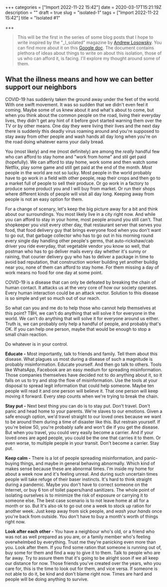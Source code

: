 +++
categories = ["Import 2022-11-22 15:42"]
date = 2020-03-17T15:21:19Z
description = ""
draft = true
slug = "isolated-1"
tags = ["Import 2022-11-22 15:42"]
title = "Isolated #1"

+++


> This will be the first in the series of some blog posts that I hope to write inspired by the "_I_solated" magazine by [Andrew Losowsky](http://losowsky.com). You can find more about it on this [Google doc](https://docs.google.com/document/d/1xeSHuLazQbi9bihZoLMKvAq4ccBj_tY768BJqWm0fFw/edit#). The document contains plethora of ideas about things to write on about this isolation, those of us who can afford it, is facing. I'll explore my thought around some of them.

## What the illness means and how we can better support our neighbors

COVID-19 has suddenly taken the ground away under the feet of the world. With one swift movement. It was so sudden that we didn't even feel it coming. Maybe some of us knew about it and what's about to come, but when you think about the common people on the road, living their everyday lives, they didn't get any hint of it before govt started warning them over the TV or by other means. One day they were living their lives and the next day there is suddenly this deadly virus roaming around and you're supposed to stay away from other people and wash hands all day long when you're on the road doing whatever earns your daily bread.

You (most likely) and me (most definitely) are among the _really_ handful few who can afford to stay home and "work from home" and stil get paid (hopefully). We can afford to stay home, work some and then watch some Netflix, play some game and still get paid at the end of the month. _Most_ people in the world are not so lucky. Most people in the world probably have to go work in a field with other people, reap their crops and then go to a market full of people to sell their produce. Or go work in a factory to produce some product you and I will buy from market. Or run their shops where different kinds of people will visit all day long. Keeping away from people is not an easy option for them.

For a change of scenary, let's keep the big picture away for a bit and think about our surroundings. You most likely live in a city right now. And while you can afford to stay in your home, most people around you still can't. That shopkeeper you visit every other day, that restaurant server that serves you food, that food delivery guy that brings everyone food when you don't want to go out, that garbage collector who has to go out in his morning round every single day handling other people's germs, that auto-rickshaw/cab driver you ride everyday, that vegetable vendor you know so well, that postman who has to go deliver mails every day whether it's sunny or raining, that courier delivery guy who has to deliver a package in time to avoid bad reputation, that construction worker building yet another buildig near you, none of them can afford to stay home. For them missing a day of work means no food for one day at some point.

COVID-19 is a disease that can only be defeated by breaking the chain of human contact. It attacks us at the very core of how our society operates. Every human interaction could be an attack vector. Solution to this disease is so simple and yet so much out of our reach.

So what can you and me do to help those who cannot help themselves at this point? TBH, we can't do anything that will solve it for everyone in the world. We can't do anything that will solve it for everyone around us either. Truth is, we can probably only help a handful of people, and probably that's OK. If you can help one person, maybe that would be enough to stop a small chain reaction.

Do whatever is in your control.

**Educate -** Most importantly, talk to friends and family. Tell them about this disease. What plagues us most during a disease of such a magnitude is probably misinformation. Educate yourself. And then go talk to others. Tools like WhatsApp, Facebook are an easy medium for spreading misinformation. Those companies themselves have decided not to do anything about it, so it falls on us to try and stop the flow of misinformation. Use the tools at your disposal to spread legit information that could help someone. Maybe ten people will read it and one person will believe it. That one person will keep moving it forward. Every step counts when we're trying to break the chain.

**Stay put -** Next best thing you can do is to stay put. Don't travel. Don't panic and head home to your parents. We're slaves to our emotions. Given a safe enough option, we'd travel straight to our loved ones because we want to be around them during a time of disaster like this. But restrain yourself. If you're below 50, you're probably safe and won't die if you get the disease. But when you travel, you could very easily become a carrier. And if your loved ones are aged people, you could be the one that carries it to them. Or even worse, to multiple people in your transit. Don't become a carrier. Stay put.

**Keep calm -** There is a lot of people spreading misinformation, and panic-buying things, and maybe in general behaving abnormally. Which kind of makes sense because these are abnormal times. I'm inside my home for about a week now and it's feeling unreal. And during such uncertain times people will take refuge of their baser instincts. It's hard to think straight during a pandemic. Maybe you don't have to correct someone on the Internet, or buy 6 ton of toilet papers/hand sanitizers. The whole point of isolating ourselves is to minimize the risk of exposure or carrying it to someone else. The best case scenario is to not leave home at all for a month or so. But It's also ok to go out one a week to stock up ration for another week. Just keep away from sick people, and _wash your hands_ once you're back from outside.  You don't have to buy a month's worth of things right now.

**Look after each other -** You have a neighbour who's old, or a friend who was not as well prepared as you are, or a family member who's feeling overwhelmbed by everything. Trust me they're panicking even more than you. Look after them. If you find some ration that someone is running out of, buy some for them and find a way to give it to them. Talk to people who are far away. Try to assure them that it's going to be alright soon if we all keep our distance for now. Those friends you've created over the years, who you care for, this is the time to look out for them, and vice versa. If someone is not able to do it, be kind and don't blame right now. Times are hard and people will be doing anything to survive.



